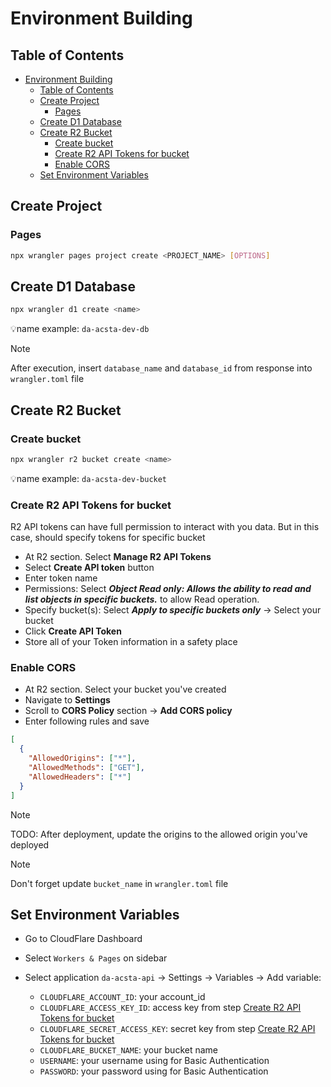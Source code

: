 # Environment Building

## Table of Contents

- [Environment Building](#environment-building)
  - [Table of Contents](#table-of-contents)
  - [Create Project](#create-project)
    - [Pages](#pages)
  - [Create D1 Database](#create-d1-database)
  - [Create R2 Bucket](#create-r2-bucket)
    - [Create bucket](#create-bucket)
    - [Create R2 API Tokens for bucket](#create-r2-api-tokens-for-bucket)
    - [Enable CORS](#enable-cors)
  - [Set Environment Variables](#set-environment-variables)

## Create Project

### Pages

```bash
npx wrangler pages project create <PROJECT_NAME> [OPTIONS]
```

## Create D1 Database

```bash
npx wrangler d1 create <name>
```

💡name example: `da-acsta-dev-db`

> [!NOTE]
> After execution, insert `database_name` and `database_id` from response into `wrangler.toml` file

## Create R2 Bucket

### Create bucket

```bash
npx wrangler r2 bucket create <name>
```

💡name example: `da-acsta-dev-bucket`

### Create R2 API Tokens for bucket

R2 API tokens can have full permission to interact with you data. But in this case, should specify tokens for specific bucket

- At R2 section. Select **Manage R2 API Tokens**
- Select **Create API token** button
- Enter token name
- Permissions: Select **_Object Read only: Allows the ability to read and list objects in specific buckets._** to allow Read operation.
- Specify bucket(s): Select **_Apply to specific buckets only_** -> Select your bucket
- Click **Create API Token**
- Store all of your Token information in a safety place

### Enable CORS

- At R2 section. Select your bucket you've created
- Navigate to **Settings**
- Scroll to **CORS Policy** section -> **Add CORS policy**
- Enter following rules and save

```json
[
  {
    "AllowedOrigins": ["*"],
    "AllowedMethods": ["GET"],
    "AllowedHeaders": ["*"]
  }
]
```

> [!NOTE]
>
> TODO: After deployment, update the origins to the allowed origin you've deployed

> [!NOTE]
>
> Don't forget update `bucket_name` in `wrangler.toml` file

## Set Environment Variables

- Go to CloudFlare Dashboard
- Select `Workers & Pages` on sidebar
- Select application `da-acsta-api` -> Settings -> Variables -> Add variable:

  - `CLOUDFLARE_ACCOUNT_ID`: your account_id
  - `CLOUDFLARE_ACCESS_KEY_ID`: access key from step [Create R2 API Tokens for bucket](#create-r2-api-tokens-for-bucket)
  - `CLOUDFLARE_SECRET_ACCESS_KEY`: secret key from step [Create R2 API Tokens for bucket](#create-r2-api-tokens-for-bucket)
  - `CLOUDFLARE_BUCKET_NAME`: your bucket name
  - `USERNAME`: your username using for Basic Authentication
  - `PASSWORD`: your password using for Basic Authentication

